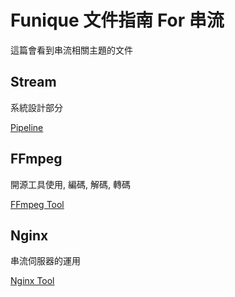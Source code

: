 # Funique 文件指南 For 串流

這篇會看到串流相關主題的文件

## Stream

系統設計部分

[Pipeline](./pipeline.md)

## FFmpeg

開源工具使用, 編碼, 解碼, 轉碼

[FFmpeg Tool](./ffmpeg.md)

## Nginx

串流伺服器的運用

[Nginx Tool](./nginx.md)
